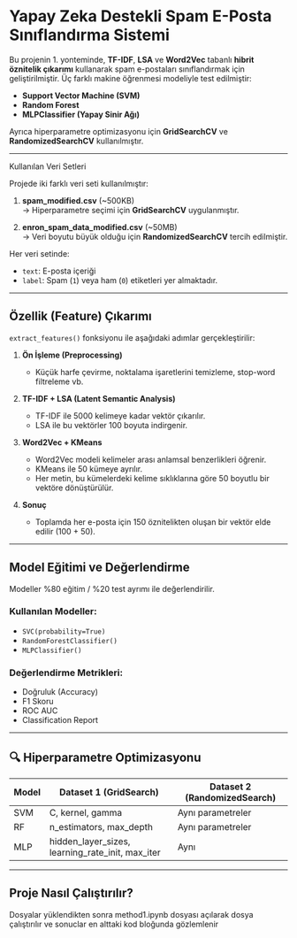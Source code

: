# Yapay Zeka Destekli Spam E-Posta Sınıflandırma Sistemi

Bu projenin 1. yonteminde, **TF-IDF**, **LSA** ve **Word2Vec** tabanlı **hibrit öznitelik çıkarımı** kullanarak spam e-postaları sınıflandırmak için geliştirilmiştir. Üç farklı makine öğrenmesi modeliyle test edilmiştir:

- **Support Vector Machine (SVM)**
- **Random Forest**
- **MLPClassifier (Yapay Sinir Ağı)**

Ayrıca hiperparametre optimizasyonu için **GridSearchCV** ve **RandomizedSearchCV** kullanılmıştır.

---

Kullanılan Veri Setleri

Projede iki farklı veri seti kullanılmıştır:

1. **spam_modified.csv** (~500KB)  
   → Hiperparametre seçimi için **GridSearchCV** uygulanmıştır.

2. **enron_spam_data_modified.csv** (~50MB)  
   → Veri boyutu büyük olduğu için **RandomizedSearchCV** tercih edilmiştir.

Her veri setinde:

- `text`: E-posta içeriği
- `label`: Spam (`1`) veya ham (`0`) etiketleri yer almaktadır.

---

## Özellik (Feature) Çıkarımı

`extract_features()` fonksiyonu ile aşağıdaki adımlar gerçekleştirilir:

1. **Ön İşleme (Preprocessing)**
   - Küçük harfe çevirme, noktalama işaretlerini temizleme, stop-word filtreleme vb.

2. **TF-IDF + LSA (Latent Semantic Analysis)**
   - TF-IDF ile 5000 kelimeye kadar vektör çıkarılır.
   - LSA ile bu vektörler 100 boyuta indirgenir.

3. **Word2Vec + KMeans**
   - Word2Vec modeli kelimeler arası anlamsal benzerlikleri öğrenir.
   - KMeans ile 50 kümeye ayrılır.
   - Her metin, bu kümelerdeki kelime sıklıklarına göre 50 boyutlu bir vektöre dönüştürülür.

4. **Sonuç**
   - Toplamda her e-posta için 150 öznitelikten oluşan bir vektör elde edilir (100 + 50).

---

## Model Eğitimi ve Değerlendirme

Modeller %80 eğitim / %20 test ayrımı ile değerlendirilir.

### Kullanılan Modeller:
- `SVC(probability=True)`
- `RandomForestClassifier()`
- `MLPClassifier()`

### Değerlendirme Metrikleri:
- Doğruluk (Accuracy)
- F1 Skoru
- ROC AUC
- Classification Report

---

## 🔍 Hiperparametre Optimizasyonu

| Model | Dataset 1 (GridSearch) | Dataset 2 (RandomizedSearch) |
|-------|-------------------------|-------------------------------|
| SVM   | C, kernel, gamma        | Aynı parametreler             |
| RF    | n_estimators, max_depth | Aynı parametreler             |
| MLP   | hidden_layer_sizes, learning_rate_init, max_iter | Aynı |

---

## Proje Nasıl Çalıştırılır?

Dosyalar yüklendikten sonra method1.ipynb dosyası açılarak dosya çalıştırılır ve sonuclar en alttaki kod bloğunda gözlemlenir
